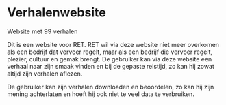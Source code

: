 # Verhalenwebsite
Website met 99 verhalen

Dit is een website voor RET.
RET wil via deze website niet meer overkomen als een bedrijf dat vervoer regelt, maar als een bedrijf die vervoer regelt, 
plezier, cultuur en gemak brengt. De gebruiker kan via deze website een verhaal naar zijn smaak vinden en bij de 
gepaste reistijd, zo kan hij zowat altijd zijn verhalen aflezen.

De gebruiker kan zijn verhalen downloaden en beoordelen, zo kan hij zijn mening achterlaten en hoeft hij ook niet te veel data
te verbruiken.
